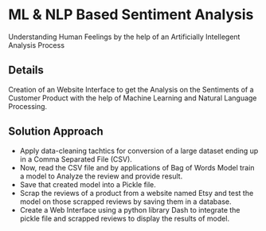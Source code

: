 # ML & NLP Based Sentiment Analysis
Understanding Human Feelings by the help of an Artificially Intellegent Analysis Process

## Details
Creation of an Website Interface to get the Analysis on the Sentiments of a Customer Product with the help of Machine Learning and Natural Language Processing.

## Solution Approach
* Apply data-cleaning tachtics for conversion of a large dataset ending up in a Comma Separated File (CSV).
* Now, read the CSV file and by applications of Bag of Words Model train a model to Analyze the review and provide result.
* Save that created model into a Pickle file.
* Scrap the reviews of a product from a website named Etsy and test the model on those scrapped reviews by saving them in a database.
* Create a Web Interface using a python library Dash to integrate the pickle file and scrapped reviews to display the results of model.
